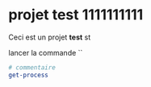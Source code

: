 # projet test 1111111111

Ceci est un projet **test**
st

lancer la commande `` 
``` powershell
# commentaire
get-process





```
